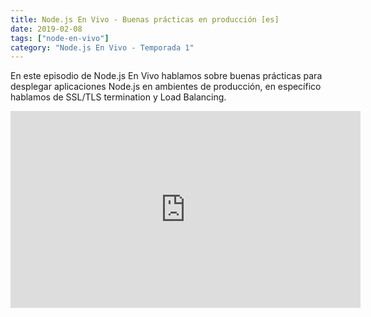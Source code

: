 ```yaml
---
title: Node.js En Vivo - Buenas prácticas en producción [es]
date: 2019-02-08
tags: ["node-en-vivo"]
category: "Node.js En Vivo - Temporada 1"
---
```


En este episodio de Node.js En Vivo hablamos sobre buenas prácticas para desplegar aplicaciones Node.js en ambientes de producción, en específico hablamos de SSL/TLS termination y Load Balancing.

<iframe class="mt-2" width="560" height="315" src="https://www.youtube.com/embed/w4NyfuXqtkY" title="YouTube video player" frameborder="0" allow="accelerometer; autoplay; clipboard-write; encrypted-media; gyroscope; picture-in-picture" allowfullscreen></iframe>
